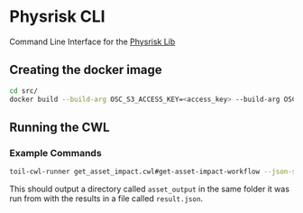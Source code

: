 # Physrisk CLI

Command Line Interface for the [Physrisk Lib](https://github.com/os-climate/physrisk)

## Creating the docker image

```bash
cd src/
docker build --build-arg OSC_S3_ACCESS_KEY=<access_key> --build-arg OSC_S3_SECRET_KEY=<secret_key> -t physrisk-cli:0.1 .
```

## Running the CWL

### Example Commands

```bash
toil-cwl-runner get_asset_impact.cwl#get-asset-impact-workflow --json-string='{ "type": "FeatureCollection", "features": [ { "type": "Feature", "properties": { "asset_class": "IndustrialActivity", "type": "Construction", "location": "Asia" }, "geometry": { "type": "Point", "coordinates": [65.119, 32.322] } }, { "type": "Feature", "properties": { "asset_class": "IndustrialActivity", "type": "Construction", "location": "South America" }, "geometry": { "type": "Point", "coordinates": [-68.5982, -39.1009] } } ], "properties": { "include_asset_level": true, "include_calc_details": true, "include_measures": true, "years": [ 2030, 2040 ], "scenarios": [ "ssp126", "ssp245" ] }}'
```

This should output a directory called `asset_output` in the same folder it was run from with the results in a file called `result.json`.